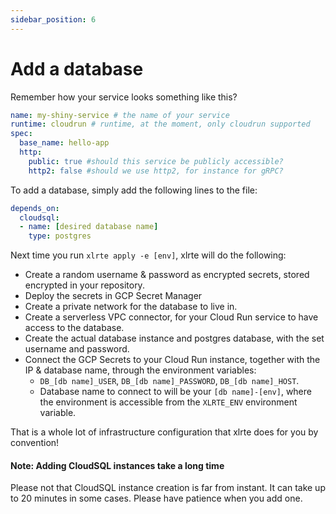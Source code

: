 ```yaml
---
sidebar_position: 6
---
```


# Add a database

Remember how your service looks something like this?

```yaml
name: my-shiny-service # the name of your service
runtime: cloudrun # runtime, at the moment, only cloudrun supported
spec:
  base_name: hello-app 
  http:
    public: true #should this service be publicly accessible?
    http2: false #should we use http2, for instance for gRPC?
```

To add a database, simply add the following lines to the file:

```yaml
depends_on:
  cloudsql: 
  - name: [desired database name]
    type: postgres
```

Next time you run `xlrte apply -e [env]`, xlrte will do the following:

* Create a random username & password as encrypted secrets, stored encrypted in your repository.
* Deploy the secrets in GCP Secret Manager
* Create a private network for the database to live in.
* Create a serverless VPC connector, for your Cloud Run service to have access to the database.
* Create the actual database instance and postgres database, with the set username and password.
* Connect the GCP Secrets to your Cloud Run instance, together with the IP & database name, through the environment variables:
  * `DB_[db name]_USER`, `DB_[db name]_PASSWORD`, `DB_[db name]_HOST`.
  * Database name to connect to will be your `[db name]-[env]`, where the environment is accessible from the `XLRTE_ENV` environment variable.

That is a whole lot of infrastructure configuration that xlrte does for you by convention!

#### Note: Adding CloudSQL instances take a long time
Please not that CloudSQL instance creation is far from instant. It can take up to 20 minutes in some cases. Please have patience when you add one.